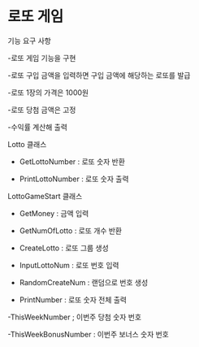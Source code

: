 
# 로또 게임

기능 요구 사항

-로또 게임 기능을 구현

-로또 구입 금액을 입력하면 구입 금액에 해당하는 로또를 발급

-로또 1장의 가격은 1000원

-로또 당첨 금액은 고정

-수익률 계산해 출력


Lotto 클래스

- GetLottoNumber : 로또 숫자 반환

- PrintLottoNumber : 로또 숫자 출력

LottoGameStart 클래스

- GetMoney : 금액 입력

- GetNumOfLotto : 로또 개수 반환

- CreateLotto : 로또 그룹 생성 

- InputLottoNum : 로또 번호 입력

- RandomCreateNum : 랜덤으로 번호 생성

- PrintNumber : 로또 숫자 전체 출력

-ThisWeekNumber ; 이번주 당첨 숫자 번호

-ThisWeekBonusNumber : 이번주 보너스 숫자 번호